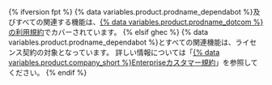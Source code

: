 {% ifversion fpt %}
{% data variables.product.prodname_dependabot %}及びすべての関連する機能は、[{% data variables.product.prodname_dotcom %}の利用規約](/free-pro-team@latest/github/site-policy/github-terms-of-service)でカバーされています。
{% elsif ghec %}
{% data variables.product.prodname_dependabot %}とすべての関連機能は、ライセンス契約の対象となっています。 詳しい情報については「[{% data variables.product.company_short %}Enterpriseカスタマー規約](https://github.com/enterprise-legal)」を参照してください。
{% endif %}
